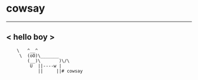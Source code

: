 # cowsay
 ___________
< hello boy >
 -----------
        \   ^__^
         \  (oO)\_______
            (__)\       )\/\
             U  ||----w |
                ||     ||# cowsay
